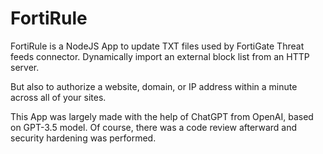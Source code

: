 # FortiRule
FortiRule is a NodeJS App to update TXT files used by FortiGate Threat feeds connector. Dynamically import an external block list from an HTTP server.

But also to authorize a website, domain, or IP address within a minute across all of your sites.

This App was largely made with the help of ChatGPT from OpenAI, based on GPT-3.5 model. Of course, there was a code review afterward and security hardening was performed.
